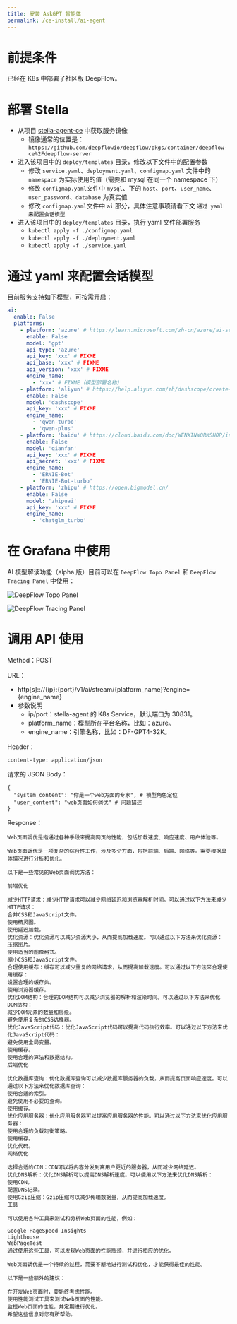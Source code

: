 ```yaml
---
title: 安装 AskGPT 智能体
permalink: /ce-install/ai-agent
---
```


# 前提条件

已经在 K8s 中部署了社区版 DeepFlow。

# 部署 Stella

- 从项目 [stella-agent-ce](https://github.com/deepflowio/stella-agent-ce) 中获取服务镜像
  - 镜像通常的位置是：`https://github.com/deepflowio/deepflow/pkgs/container/deepflow-ce%2Fdeepflow-server`
- 进入该项目中的 `deploy/templates` 目录，修改以下文件中的配置参数
  - 修改 `service.yaml`、`deployment.yaml`、`configmap.yaml` 文件中的 `namespace` 为实际使用的值（需要和 mysql 在同一个 namespace 下）
  - 修改 `configmap.yaml`文件中 `mysql`、下的 `host`、`port`、`user_name`、`user_password`、`database` 为真实值
  - 修改 `configmap.yaml`文件中 `ai` 部分，具体注意事项请看下文 `通过 yaml 来配置会话模型`
- 进入该项目中的 `deploy/templates` 目录，执行 yaml 文件部署服务
  - `kubectl apply -f ./configmap.yaml`
  - `kubectl apply -f ./deployment.yaml`
  - `kubectl apply -f ./service.yaml`

# 通过 yaml 来配置会话模型

目前服务支持如下模型，可按需开启：

```yaml
ai:
  enable: False
  platforms:
    - platform: 'azure' # https://learn.microsoft.com/zh-cn/azure/ai-services/openai/
      enable: False
      model: 'gpt'
      api_type: 'azure'
      api_key: 'xxx' # FIXME
      api_base: 'xxx' # FIXME
      api_version: 'xxx' # FIXME
      engine_name:
        - 'xxx' # FIXME（模型部署名称）
    - platform: 'aliyun' # https://help.aliyun.com/zh/dashscope/create-a-chat-foundation-model
      enable: False
      model: 'dashscope'
      api_key: 'xxx' # FIXME
      engine_name:
        - 'qwen-turbo'
        - 'qwen-plus'
    - platform: 'baidu' # https://cloud.baidu.com/doc/WENXINWORKSHOP/index.html
      enable: False
      model: 'qianfan'
      api_key: 'xxx' # FIXME
      api_secret: 'xxx' # FIXME
      engine_name:
        - 'ERNIE-Bot'
        - 'ERNIE-Bot-turbo'
    - platform: 'zhipu' # https://open.bigmodel.cn/
      enable: False
      model: 'zhipuai'
      api_key: 'xxx' # FIXME
      engine_name:
        - 'chatglm_turbo'
```

# 在 Grafana 中使用

AI 模型解读功能（alpha 版）目前可以在 `DeepFlow Topo Panel` 和 `DeepFlow Tracing Panel` 中使用：

![DeepFlow Topo Panel](https://yunshan-guangzhou.oss-cn-beijing.aliyuncs.com/pub/pic/2024052966570a950a6ac.png)

![DeepFlow Tracing Panel](https://yunshan-guangzhou.oss-cn-beijing.aliyuncs.com/pub/pic/2024052966570a93501df.png)

# 调用 API 使用

Method：POST

URL：

- http[s]:://{ip}:{port}/v1/ai/stream/{platform_name}?engine={engine_name}
- 参数说明
  - ip/port：stella-agent 的 K8s Service，默认端口为 30831。
  - platform_name：模型所在平台名称，比如：azure。
  - engine_name：引擎名称，比如：DF-GPT4-32K。

Header：

```
content-type: application/json
```

请求的 JSON Body：

```
{
  "system_content": "你是一个web方面的专家", # 模型角色定位
  "user_content": "web页面如何调优" # 问题描述
}
```

Response：

```text
Web页面调优是指通过各种手段来提高网页的性能，包括加载速度、响应速度、用户体验等。

Web页面调优是一项复杂的综合性工作，涉及多个方面，包括前端、后端、网络等。需要根据具体情况进行分析和优化。

以下是一些常见的Web页面调优方法：

前端优化

减少HTTP请求：减少HTTP请求可以减少网络延迟和浏览器解析时间。可以通过以下方法来减少HTTP请求：
合并CSS和JavaScript文件。
使用精灵图。
使用延迟加载。
优化资源：优化资源可以减少资源大小，从而提高加载速度。可以通过以下方法来优化资源：
压缩图片。
使用适当的图像格式。
缩小CSS和JavaScript文件。
合理使用缓存：缓存可以减少重复的网络请求，从而提高加载速度。可以通过以下方法来合理使用缓存：
设置合理的缓存头。
使用浏览器缓存。
优化DOM结构：合理的DOM结构可以减少浏览器的解析和渲染时间。可以通过以下方法来优化DOM结构：
减少DOM元素的数量和层级。
避免使用复杂的CSS选择器。
优化JavaScript代码：优化JavaScript代码可以提高代码执行效率。可以通过以下方法来优化JavaScript代码：
避免使用全局变量。
使用缓存。
使用合理的算法和数据结构。
后端优化

优化数据库查询：优化数据库查询可以减少数据库服务器的负载，从而提高页面响应速度。可以通过以下方法来优化数据库查询：
使用合适的索引。
避免使用不必要的查询。
使用缓存。
优化应用服务器：优化应用服务器可以提高应用服务器的性能。可以通过以下方法来优化应用服务器：
使用合理的负载均衡策略。
使用缓存。
优化代码。
网络优化

选择合适的CDN：CDN可以将内容分发到离用户更近的服务器，从而减少网络延迟。
优化DNS解析：优化DNS解析可以提高DNS解析速度。可以使用以下方法来优化DNS解析：
使用CDN。
配置DNS记录。
使用Gzip压缩：Gzip压缩可以减少传输数据量，从而提高加载速度。
工具

可以使用各种工具来测试和分析Web页面的性能，例如：

Google PageSpeed Insights
Lighthouse
WebPageTest
通过使用这些工具，可以发现Web页面的性能瓶颈，并进行相应的优化。

Web页面调优是一个持续的过程，需要不断地进行测试和优化，才能获得最佳的性能。

以下是一些额外的建议：

在开发Web页面时，要始终考虑性能。
使用性能测试工具来测试Web页面的性能。
监控Web页面的性能，并定期进行优化。
希望这些信息对您有所帮助。
```
